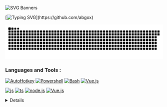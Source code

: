 ![SVG Banners](https://abgop.netlify.app/abgox/banner_github.svg)

[![Typing SVG](https://readme-typing-svg.demolab.com?font=Fira+Code&duration=4000&pause=1000&vCenter=true&width=435&height=20&lines=Easing+life+by+coding!)](https://github.com/abgox)

<picture>
  <source media="(prefers-color-scheme: dark)" srcset="https://raw.githubusercontent.com/abgox/abgox/output/github-contribution-grid-snake-dark.svg">
  <source media="(prefers-color-scheme: light)" srcset="https://raw.githubusercontent.com/abgox/abgox/output/github-contribution-grid-snake.svg">
  <img alt="github contribution grid snake animation" src="https://raw.githubusercontent.com/abgox/abgox/output/github-contribution-grid-snake.svg">
</picture>

<h3 align="left">Languages and Tools :</h3>

[![AutoHotkey](https://img.shields.io/badge/AHK-black?style=for-the-badge&logo=autohotkey&logoColor=448e3a)](https://www.autohotkey.com)
[![Powershell](https://img.shields.io/badge/PS-black?style=for-the-badge&logo=powershell)](https://learn.microsoft.com/powershell)
[![Bash](https://img.shields.io/badge/bash-black?style=for-the-badge&logo=gnu-bash&logoColor=white)](https://www.gnu.org/software/bash)
[![Vue.js](https://img.shields.io/badge/vue-black?style=for-the-badge&logo=vue.js)](https://vuejs.org)

[![js](https://img.shields.io/badge/js-black?style=for-the-badge&logo=javascript)](https://developer.mozilla.org/docs/learn/JavaScript)
[![ts](https://img.shields.io/badge/ts-black?style=for-the-badge&logo=typescript)](https://www.typescriptlang.org)
[![node.js](https://img.shields.io/badge/node-black?style=for-the-badge&logo=node.js)](https://nodejs.org)
[![Vue.js](https://img.shields.io/badge/vuepress-black?style=for-the-badge&logo=vue.js)](https://vuepress.vuejs.org)

<details>
<p align="center">
  <a href="https://github.com/abgox">
    <img src="http://github-profile-summary-cards.vercel.app/api/cards/profile-details?username=abgox&theme=transparent" />
  </a>
  <a href="https://github.com/abgox">
    <img src="https://github-readme-streak-stats.herokuapp.com/?user=abgox&hide_border=true&card_width=338&theme=transparent" />
  </a>
  <a href="https://github.com/abgox">
    <img src="https://github-readme-stats.vercel.app/api/top-langs/?username=abgox&theme=transparent&hide_border=true"  alt="Image loading failure(Most Used Language)"/>
  </a>
   <a href="https://github.com/abgox">
    <img src="http://github-profile-summary-cards.vercel.app/api/cards/stats?username=abgox&theme=transparent" />
  </a>
</p>
</details>
